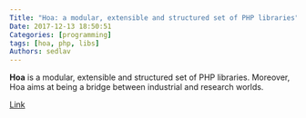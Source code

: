 ```yaml
---
Title: "Hoa: a modular, extensible and structured set of PHP libraries"
Date: 2017-12-13 18:50:51
Categories: [programming]
tags: [hoa, php, libs]
Authors: sedlav
---
```


**Hoa** is a modular, extensible and structured set of PHP libraries. Moreover, Hoa aims at being a bridge between industrial and research worlds.

[Link](https://hoa-project.net)
